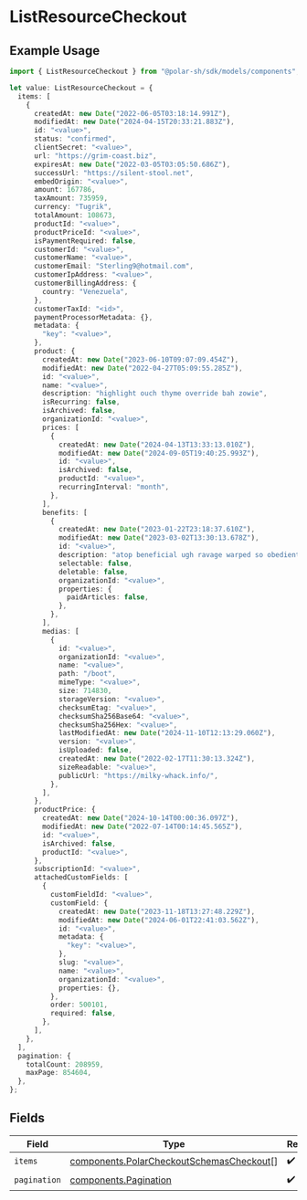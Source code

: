 # ListResourceCheckout

## Example Usage

```typescript
import { ListResourceCheckout } from "@polar-sh/sdk/models/components";

let value: ListResourceCheckout = {
  items: [
    {
      createdAt: new Date("2022-06-05T03:18:14.991Z"),
      modifiedAt: new Date("2024-04-15T20:33:21.883Z"),
      id: "<value>",
      status: "confirmed",
      clientSecret: "<value>",
      url: "https://grim-coast.biz",
      expiresAt: new Date("2022-03-05T03:05:50.686Z"),
      successUrl: "https://silent-stool.net",
      embedOrigin: "<value>",
      amount: 167786,
      taxAmount: 735959,
      currency: "Tugrik",
      totalAmount: 108673,
      productId: "<value>",
      productPriceId: "<value>",
      isPaymentRequired: false,
      customerId: "<value>",
      customerName: "<value>",
      customerEmail: "Sterling9@hotmail.com",
      customerIpAddress: "<value>",
      customerBillingAddress: {
        country: "Venezuela",
      },
      customerTaxId: "<id>",
      paymentProcessorMetadata: {},
      metadata: {
        "key": "<value>",
      },
      product: {
        createdAt: new Date("2023-06-10T09:07:09.454Z"),
        modifiedAt: new Date("2022-04-27T05:09:55.285Z"),
        id: "<value>",
        name: "<value>",
        description: "highlight ouch thyme override bah zowie",
        isRecurring: false,
        isArchived: false,
        organizationId: "<value>",
        prices: [
          {
            createdAt: new Date("2024-04-13T13:33:13.010Z"),
            modifiedAt: new Date("2024-09-05T19:40:25.993Z"),
            id: "<value>",
            isArchived: false,
            productId: "<value>",
            recurringInterval: "month",
          },
        ],
        benefits: [
          {
            createdAt: new Date("2023-01-22T23:18:37.610Z"),
            modifiedAt: new Date("2023-03-02T13:30:13.678Z"),
            id: "<value>",
            description: "atop beneficial ugh ravage warped so obediently",
            selectable: false,
            deletable: false,
            organizationId: "<value>",
            properties: {
              paidArticles: false,
            },
          },
        ],
        medias: [
          {
            id: "<value>",
            organizationId: "<value>",
            name: "<value>",
            path: "/boot",
            mimeType: "<value>",
            size: 714830,
            storageVersion: "<value>",
            checksumEtag: "<value>",
            checksumSha256Base64: "<value>",
            checksumSha256Hex: "<value>",
            lastModifiedAt: new Date("2024-11-10T12:13:29.060Z"),
            version: "<value>",
            isUploaded: false,
            createdAt: new Date("2022-02-17T11:30:13.324Z"),
            sizeReadable: "<value>",
            publicUrl: "https://milky-whack.info/",
          },
        ],
      },
      productPrice: {
        createdAt: new Date("2024-10-14T00:00:36.097Z"),
        modifiedAt: new Date("2022-07-14T00:14:45.565Z"),
        id: "<value>",
        isArchived: false,
        productId: "<value>",
      },
      subscriptionId: "<value>",
      attachedCustomFields: [
        {
          customFieldId: "<value>",
          customField: {
            createdAt: new Date("2023-11-18T13:27:48.229Z"),
            modifiedAt: new Date("2024-06-01T22:41:03.562Z"),
            id: "<value>",
            metadata: {
              "key": "<value>",
            },
            slug: "<value>",
            name: "<value>",
            organizationId: "<value>",
            properties: {},
          },
          order: 500101,
          required: false,
        },
      ],
    },
  ],
  pagination: {
    totalCount: 208959,
    maxPage: 854604,
  },
};
```

## Fields

| Field                                                                                                | Type                                                                                                 | Required                                                                                             | Description                                                                                          |
| ---------------------------------------------------------------------------------------------------- | ---------------------------------------------------------------------------------------------------- | ---------------------------------------------------------------------------------------------------- | ---------------------------------------------------------------------------------------------------- |
| `items`                                                                                              | [components.PolarCheckoutSchemasCheckout](../../models/components/polarcheckoutschemascheckout.md)[] | :heavy_check_mark:                                                                                   | N/A                                                                                                  |
| `pagination`                                                                                         | [components.Pagination](../../models/components/pagination.md)                                       | :heavy_check_mark:                                                                                   | N/A                                                                                                  |